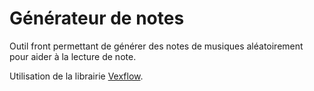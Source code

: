 # Générateur de notes

Outil front permettant de générer des notes de musiques aléatoirement pour aider à la lecture de note.

Utilisation de la librairie [Vexflow](https://github.com/0xfe/vexflow).